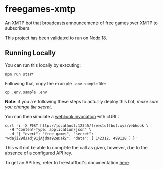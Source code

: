 # freegames-xmtp
An XMTP bot that broadcasts announcements of free games over XMTP to subscribers.

This project has been validated to run on Node 18.

## Running Locally

You can run this locally by executing:

```
npm run start
```

Following that, copy the example `.env.sample` file:

```
cp .env.sample .env
```

**Note**: if you are following these steps to actually deploy this bot, _make sure you change the secret_.

You can then simulate a [webhook invocation](https://docs.freestuffbot.xyz/v1/webhooks) with cURL:

```
curl -i -X POST http://localhost:12345/freestuffbot.xyz/webhook \
  -H "Content-Type: application/json" \
  -d '{ "event": "free_games", "secret": "wdaji29dJadj91jAjd9a92eDak2", "data": [ 142312, 499128 ] }'
```

This will not be able to complete the call as given, however, due to the absence of a configured API key.

To get an API key, refer to freestuffbot's documentation [here](https://docs.freestuffbot.xyz/).